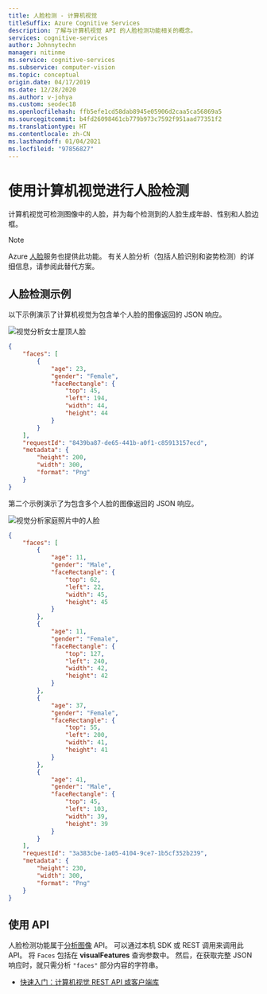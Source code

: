 ```yaml
---
title: 人脸检测 - 计算机视觉
titleSuffix: Azure Cognitive Services
description: 了解与计算机视觉 API 的人脸检测功能相关的概念。
services: cognitive-services
author: Johnnytechn
manager: nitinme
ms.service: cognitive-services
ms.subservice: computer-vision
ms.topic: conceptual
origin.date: 04/17/2019
ms.date: 12/28/2020
ms.author: v-johya
ms.custom: seodec18
ms.openlocfilehash: ffb5efe1cd58dab8945e05906d2caa5ca56869a5
ms.sourcegitcommit: b4fd26098461cb779b973c7592f951aad77351f2
ms.translationtype: HT
ms.contentlocale: zh-CN
ms.lasthandoff: 01/04/2021
ms.locfileid: "97856827"
---
```

# <a name="face-detection-with-computer-vision"></a>使用计算机视觉进行人脸检测

计算机视觉可检测图像中的人脸，并为每个检测到的人脸生成年龄、性别和人脸边框。 

> [!NOTE]
> Azure [人脸](../face/index.yml)服务也提供此功能。 有关人脸分析（包括人脸识别和姿势检测）的详细信息，请参阅此替代方案。 

## <a name="face-detection-examples"></a>人脸检测示例

以下示例演示了计算机视觉为包含单个人脸的图像返回的 JSON 响应。

![视觉分析女士屋顶人脸](./Images/woman_roof_face.png)

```json
{
    "faces": [
        {
            "age": 23,
            "gender": "Female",
            "faceRectangle": {
                "top": 45,
                "left": 194,
                "width": 44,
                "height": 44
            }
        }
    ],
    "requestId": "8439ba87-de65-441b-a0f1-c85913157ecd",
    "metadata": {
        "height": 200,
        "width": 300,
        "format": "Png"
    }
}
```

第二个示例演示了为包含多个人脸的图像返回的 JSON 响应。

![视觉分析家庭照片中的人脸](./Images/family_photo_face.png)

```json
{
    "faces": [
        {
            "age": 11,
            "gender": "Male",
            "faceRectangle": {
                "top": 62,
                "left": 22,
                "width": 45,
                "height": 45
            }
        },
        {
            "age": 11,
            "gender": "Female",
            "faceRectangle": {
                "top": 127,
                "left": 240,
                "width": 42,
                "height": 42
            }
        },
        {
            "age": 37,
            "gender": "Female",
            "faceRectangle": {
                "top": 55,
                "left": 200,
                "width": 41,
                "height": 41
            }
        },
        {
            "age": 41,
            "gender": "Male",
            "faceRectangle": {
                "top": 45,
                "left": 103,
                "width": 39,
                "height": 39
            }
        }
    ],
    "requestId": "3a383cbe-1a05-4104-9ce7-1b5cf352b239",
    "metadata": {
        "height": 230,
        "width": 300,
        "format": "Png"
    }
}
```

## <a name="use-the-api"></a>使用 API

人脸检测功能属于[分析图像](https://dev.cognitive.azure.cn/docs/services/computer-vision-v3-1-ga/operations/56f91f2e778daf14a499f21b) API。 可以通过本机 SDK 或 REST 调用来调用此 API。 将 `Faces` 包括在 **visualFeatures** 查询参数中。 然后，在获取完整 JSON 响应时，就只需分析 `"faces"` 部分内容的字符串。

* [快速入门：计算机视觉 REST API 或客户端库](./quickstarts-sdk/client-library.md?pivots=programming-language-csharp)

